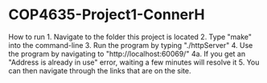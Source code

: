 # COP4635-Project1-ConnerH

How to run
	1. Navigate to the folder this project is located
	2. Type "make" into the command-line
	3. Run the program by typing "./httpServer"
	4. Use the program by navigating to "http://localhost:60069/"
		4a. If you get an "Address is already in use" error, waiting a few minutes will resolve it
	5. You can then navigate through the links that are on the site.

